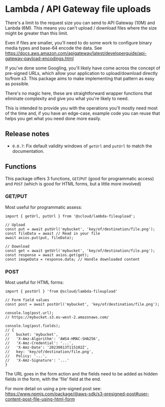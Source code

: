 # Lambda / API Gateway file uploads

There's a limit to the request size you can send to API Gateway (10M) and Lanbda (6M). This means you can't upload / download files where the size might be greater than this limit.

Even if files are smaller, you'll need to do some work to configure binary media types and base-64 encode the data. See https://docs.aws.amazon.com/apigateway/latest/developerguide/api-gateway-payload-encodings.html

If you've done some Googling, you'll likely have come across the concept of pre-signed URLs, which allow your application to upload/download directly to/from s3. This package aims to make implementing that pattern as easy as possible.

There's no magic here, these are straightforward wrapper functions that eliminate complexity and give you what you're likely to need.

This is intended to provide you with the operations you'll mostly need most of the time and, if you have an edge-case, example code you can reuse that helps you get what you need done more easily.

## Release notes

 * `0.0.7`: Fix default validity windows of `getUrl` and `putUrl` to match the documentation.

## Functions

This package offers 3 functions, `GET`/`PUT` (good for programmatic access) and `POST` (which is good for HTML forms, but a little more involved)

### GET/PUT

Most useful for programmatic assess:

```
import { getUrl, putUrl } from '@scloud/lambda-fileupload';

// Upload
const put = await putUrl('mybucket', 'key/of/destination/file.png');
const fileData = await // Read in your file
await axios.put(put, fileData);

// Download
const get = await getUrl('mybucket', 'key/of/destination/file.png');
const response = await axios.get(get);
const imageData = response.data; // Handle downloaded content

```

### POST

Most useful for HTML forms:

```
import { postUrl } 'from @scloud/lambda-fileupload'

// Form field values
const post = await postUrl('mybucket', 'key/of/destination/file.png');

console.log(post.url);
// https://mybucket.s3.eu-west-2.amazonaws.com/

console.log(post.fields);
// {
//   bucket: 'mybucket',
//   'X-Amz-Algorithm': 'AWS4-HMAC-SHA256',
//   'X-Amz-Credential': '...',
//   'X-Amz-Date': '20230813T115102Z',
//   key: 'key/of/destination/file.png',
//   Policy: '...',
//   'X-Amz-Signature': '...'
}
```

The URL goes in the form action and the fields need to be added as hidden fields in the form, with the 'file' field at the end.

For more detail on using a pre-signed post see: https://www.npmjs.com/package/@aws-sdk/s3-presigned-post#user-content-post-file-using-html-form